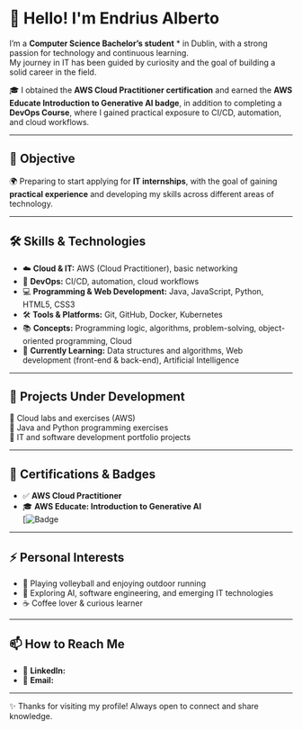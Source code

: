 # 👋 Hello! I'm Endrius Alberto

I’m a **Computer Science Bachelor’s student** * in Dublin, with a strong passion for technology and continuous learning.  
My journey in IT has been guided by curiosity and the goal of building a solid career in the field.  

🎓 I obtained the **AWS Cloud Practitioner certification** and earned the **AWS Educate Introduction to Generative AI badge**, in addition to completing a **DevOps Course**, where I gained practical exposure to CI/CD, automation, and cloud workflows.

---

## 🎯 Objective
🌍 Preparing to start applying for **IT internships**, with the goal of gaining **practical experience** and developing my skills across different areas of technology.

---

## 🛠️ Skills & Technologies
- ☁️ **Cloud & IT:** AWS (Cloud Practitioner), basic networking  
- 🔧 **DevOps:** CI/CD, automation, cloud workflows  
- 💻 **Programming & Web Development:** Java, JavaScript, Python, HTML5, CSS3  
- 🛠️ **Tools & Platforms:** Git, GitHub, Docker, Kubernetes  
- 📚 **Concepts:** Programming logic, algorithms, problem-solving, object-oriented programming, Cloud  
- 🌱 **Currently Learning:** Data structures and algorithms, Web development (front-end & back-end), Artificial Intelligence  

---

## 🌱 Projects Under Development
📌 Cloud labs and exercises (AWS)  
📌 Java and Python programming exercises  
📌 IT and software development portfolio projects  

---

## 🏅 Certifications & Badges
- ✅ **AWS Cloud Practitioner**  
- 🎓 **AWS Educate: Introduction to Generative AI**  
  [![Badge](https://www.credly.com/badges/40d88b13-8565-44a8-9960-9e84f5ae162a)  

---

## ⚡ Personal Interests
- 🏐 Playing volleyball and enjoying outdoor running  
- 🤖 Exploring AI, software engineering, and emerging IT technologies  
- ☕ Coffee lover & curious learner  

---

## 📫 How to Reach Me
- 💼 **LinkedIn:** 
- 📧 **Email:** 

---

✨ Thanks for visiting my profile! Always open to connect and share knowledge. 
